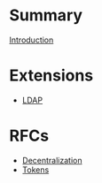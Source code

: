 # Summary
[Introduction](README.md)

# Extensions
* [LDAP](extensions/ldap.md)

# RFCs
- [Decentralization](rfcs/0001-decentralized.md)
- [Tokens](rfcs/0002-tokens.md)
